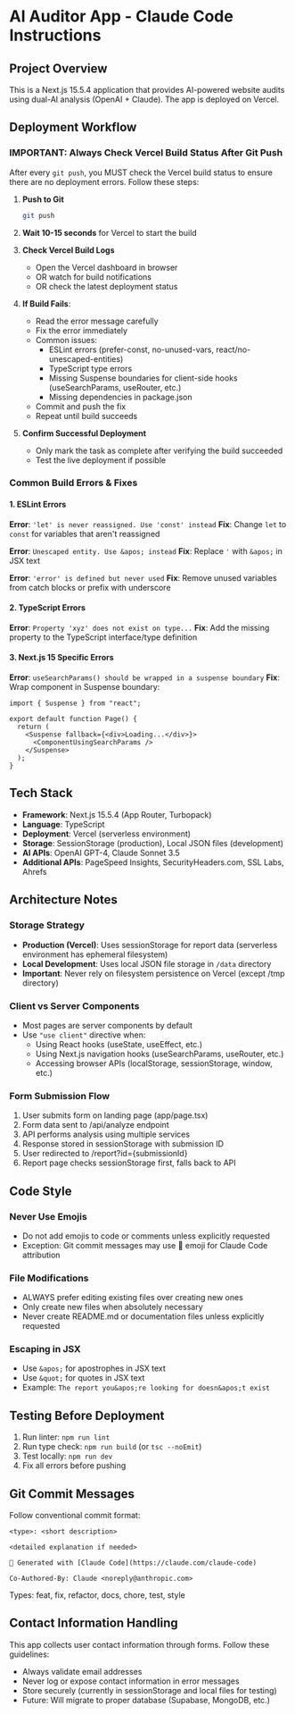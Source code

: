 # AI Auditor App - Claude Code Instructions

## Project Overview
This is a Next.js 15.5.4 application that provides AI-powered website audits using dual-AI analysis (OpenAI + Claude). The app is deployed on Vercel.

## Deployment Workflow

### IMPORTANT: Always Check Vercel Build Status After Git Push

After every `git push`, you MUST check the Vercel build status to ensure there are no deployment errors. Follow these steps:

1. **Push to Git**
   ```bash
   git push
   ```

2. **Wait 10-15 seconds** for Vercel to start the build

3. **Check Vercel Build Logs**
   - Open the Vercel dashboard in browser
   - OR watch for build notifications
   - OR check the latest deployment status

4. **If Build Fails**:
   - Read the error message carefully
   - Fix the error immediately
   - Common issues:
     - ESLint errors (prefer-const, no-unused-vars, react/no-unescaped-entities)
     - TypeScript type errors
     - Missing Suspense boundaries for client-side hooks (useSearchParams, useRouter, etc.)
     - Missing dependencies in package.json
   - Commit and push the fix
   - Repeat until build succeeds

5. **Confirm Successful Deployment**
   - Only mark the task as complete after verifying the build succeeded
   - Test the live deployment if possible

### Common Build Errors & Fixes

#### 1. ESLint Errors
**Error**: `'let' is never reassigned. Use 'const' instead`
**Fix**: Change `let` to `const` for variables that aren't reassigned

**Error**: `Unescaped entity. Use &apos; instead`
**Fix**: Replace `'` with `&apos;` in JSX text

**Error**: `'error' is defined but never used`
**Fix**: Remove unused variables from catch blocks or prefix with underscore

#### 2. TypeScript Errors
**Error**: `Property 'xyz' does not exist on type...`
**Fix**: Add the missing property to the TypeScript interface/type definition

#### 3. Next.js 15 Specific Errors
**Error**: `useSearchParams() should be wrapped in a suspense boundary`
**Fix**: Wrap component in Suspense boundary:
```tsx
import { Suspense } from "react";

export default function Page() {
  return (
    <Suspense fallback={<div>Loading...</div>}>
      <ComponentUsingSearchParams />
    </Suspense>
  );
}
```

## Tech Stack
- **Framework**: Next.js 15.5.4 (App Router, Turbopack)
- **Language**: TypeScript
- **Deployment**: Vercel (serverless environment)
- **Storage**: SessionStorage (production), Local JSON files (development)
- **AI APIs**: OpenAI GPT-4, Claude Sonnet 3.5
- **Additional APIs**: PageSpeed Insights, SecurityHeaders.com, SSL Labs, Ahrefs

## Architecture Notes

### Storage Strategy
- **Production (Vercel)**: Uses sessionStorage for report data (serverless environment has ephemeral filesystem)
- **Local Development**: Uses local JSON file storage in `/data` directory
- **Important**: Never rely on filesystem persistence on Vercel (except /tmp directory)

### Client vs Server Components
- Most pages are server components by default
- Use `"use client"` directive when:
  - Using React hooks (useState, useEffect, etc.)
  - Using Next.js navigation hooks (useSearchParams, useRouter, etc.)
  - Accessing browser APIs (localStorage, sessionStorage, window, etc.)

### Form Submission Flow
1. User submits form on landing page (app/page.tsx)
2. Form data sent to /api/analyze endpoint
3. API performs analysis using multiple services
4. Response stored in sessionStorage with submission ID
5. User redirected to /report?id={submissionId}
6. Report page checks sessionStorage first, falls back to API

## Code Style

### Never Use Emojis
- Do not add emojis to code or comments unless explicitly requested
- Exception: Git commit messages may use 🤖 emoji for Claude Code attribution

### File Modifications
- ALWAYS prefer editing existing files over creating new ones
- Only create new files when absolutely necessary
- Never create README.md or documentation files unless explicitly requested

### Escaping in JSX
- Use `&apos;` for apostrophes in JSX text
- Use `&quot;` for quotes in JSX text
- Example: `The report you&apos;re looking for doesn&apos;t exist`

## Testing Before Deployment

1. Run linter: `npm run lint`
2. Run type check: `npm run build` (or `tsc --noEmit`)
3. Test locally: `npm run dev`
4. Fix all errors before pushing

## Git Commit Messages

Follow conventional commit format:
```
<type>: <short description>

<detailed explanation if needed>

🤖 Generated with [Claude Code](https://claude.com/claude-code)

Co-Authored-By: Claude <noreply@anthropic.com>
```

Types: feat, fix, refactor, docs, chore, test, style

## Contact Information Handling

This app collects user contact information through forms. Follow these guidelines:
- Always validate email addresses
- Never log or expose contact information in error messages
- Store securely (currently in sessionStorage and local files for testing)
- Future: Will migrate to proper database (Supabase, MongoDB, etc.)
